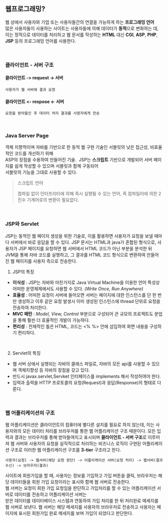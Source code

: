 ## 웹프로그래밍?
웹 상에서 사용자와 기업 또는 사용자들간의 연결을 가능하게 하는 <b>프로그래밍 언어<br></b>
많은 사용자들이 사용하는 사이트는 사용자들에 의해 데이터가 <b>동적</b>으로 변화하는 데, 이는 정적으로 데이터를 처리하고 웹 문서를 작성하는 **HTML** 대신 **CGI**, **ASP**, **PHP**, **JSP** 등의 프로그래밍 언어를 사용한다.

<br>

### 클라이언트 - 서버 구조

#### 클라이언트 -> request -> 서버
	사용자가 웹 서버에 결과 요청
#### 클라이언트 <- respose <- 서버
	요청을 받아들인 후 데이터 처리 결과를 사용자에게 전송

<br>

### Java Server Page
객체 지향적이며 자바를 기반으로 한 동적 웹 구현 기술인 서블릿의 낮은 접근성, 비효율적인 코드를 개선하기 위해<br>
ASP의 장점을 수용하여 만들어진 기술.&nbsp; JSP는 <b>스크립트</b> 기반으로 개발되어 서버 페이지를 쉽게 작성할 수 있으며 서블릿과 함께 구동되어<br>
서블릿의 기능을 그대로 사용할 수 있다.

> 스크립트 언어
> 
> 컴파일 없이 인터프리터에 의해 즉시 실행될 수 있는 언어, 즉 컴파일러에 의한 2진수 기계어로의 변환이 필요없다.

<br>

### JSP와 Servlet
JSP는 동적인 웹 페이지 생성을 위한 기술로, 이를 활용하면 사용자가 요청을 보낼 때마다 서버에서 바로 응답을 할 수 있다. JSP 문서는 HTML과 java가 혼합된 형식으로, 사용자가 JSP 페이지를 요청하면 웹 서버에서 HTML 코드가 아닌 부분을 분석한 뒤 JVM을 통해 자바 코드를 실행하고, 그 결과를 HTML 코드 형식으로 변환하여 만들어진 웹 페이지를 사용자 측으로 전송한다.

 1.  JSP의 특징
  - **이식성** : JSP는 자바와 마찬가지로 Java Virtual Machine을 이용한 언어 특성상 어떠한 운영체제에서도 사용할 수 있다. *(Write Once, Run Anywhere)*
  - **효율성** : 어떠한 요청이 서버에 들어오면 서버는 페이지에 대한 인스턴스를 단 한 번만 생성하고 이후 같은 요청 발생시 이미 생성된 인스턴스에 thread 단위로 요청을 전송하여 처리한다.
  - **MVC 패턴** : *Model, View, Control* 부분으로 구성되어 큰 규모의 프로젝트도 분업을 통해 훨씬 더 효율적인 개발이 가능하다.
  - **편리성** : 전체적인 틀은 HTML, 코드는 <% %> 안에 삽입하여 화면 내용을 구성하기 편리하다.

<br>
 
 2. Servlet의 특징
  - 웹 서버 상에서 실행되는 자바의 클래스 파일로, 자바의 모든 api를 사용할 수 있으며 객체지향성 등 자바의 장점을 갖고 있다.
  - 반드시 javax.servlet,Servket  인터페이스를 implements 해서 작성하여야 한다.
  - 입력과 출력을 HTTP 프로토콜의 요청(Request)과 응답(Response)의 형태로 다룬다.



<br>

### 웹 어플리케이션의 구조
웹 어플리케이션은 클라이언트의 컴퓨터에 별다른 설치를 필요로 하지 않는데, 이는 사용자와의 모든 데이터 처리를 브라우저를 통한 웹 어플리케이션 구조 때문이다.
모든 입력과 결과는 브라우저를 통해 받아들여지고 표시되며 <b>클라이언트 - 서버 구조</b>로 이루어져 웹 서버와 사용자의 요청을 실직적으로 처리하는 비즈니스 로직이 구현된 어플리케이션 구조로 이러한 웹 어플리케이션 구조를 <b>3-tier</b> 구조라고 한다.<br>

`사용자(요청) -> 웹서버(해당 요청 판단) -> 어플리케이션 서버(요청 처리) -> 웹서버(결과 수신) -> 브라우저(결과)`

사이트에 회원가입을 할 때, 사용자는 정보를 기입하고 가입 버튼을 클릭, 브라우저는 해당 데이터들을 회원 가입 요청이라는 표시와 함께 웹 서버로 전송한다. <br>
웹 서버는 요청이 회원 가입 요청임을 판단하고 가입처리를 할 수 있는 어플리케이션 서버로 데이터를 전송하고 어플리케이션 서버는<br>
받은 데이터를 데이터베이스 시스템과 연동하여 가입 처리를 한 뒤 처리완료 메세지를 웹 서버로 보낸다. 웹 서버는 해당 메세지를 사용자의 브라우저로 전송하고 사용자는 페이지에 표시된 회원가입 완료 메세지를 보며 가입이 되었다고 판단한다.

